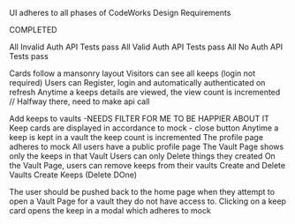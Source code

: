 



UI adheres to all phases of CodeWorks Design Requirements




COMPLETED

All Invalid Auth API Tests pass
All Valid Auth API Tests pass
All No Auth API Tests pass

Cards follow a mansonry layout
Visitors can see all keeps (login not required)
Users can Register, login and automatically authenticated on refresh
Anytime a keeps details are viewed, the view count is incremented // Halfway there, need to make api call

Add keeps to vaults -NEEDS FILTER FOR ME TO BE HAPPIER ABOUT IT
Keep cards are displayed in accordance to mock - close button
Anytime a keep is kept in a vault the keep count is incremented
The profile page adheres to mock
All users have a public profile page
The Vault Page shows only the keeps in that Vault
Users can only Delete things they created 
On the Vault Page, users can remove keeps from their vaults
Create and Delete Vaults
Create  Keeps (Delete DOne)

The user should be pushed back to the home page when they attempt to open a Vault Page for a vault they do not have access to.
Clicking on a keep card opens the keep in a modal which adheres to mock



















